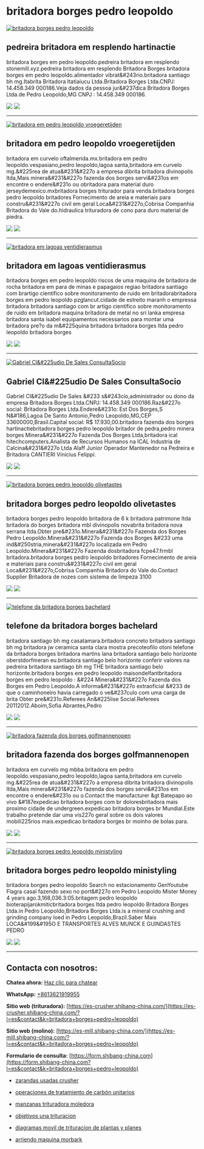 # britadora borges pedro leopoldo

<a href="https://swt.shibang-china.com/?l=es&img&k=britadora+borges+pedro+leopoldo" target="_blank">![britadora borges pedro leopoldo](http://static.shibang-china.com/all-800x300/1138.jpg)</a>

## pedreira britadora em resplendo hartinactie
britadora borges em pedro leopoldo.pedreira britadora em resplendo stonemill.xyz.pedreira britadora em resplendo Britadora Borges britadora borges em pedro leopoldo.alimentador vibrat&#243rio.britadora santiago bh mg.Itabrita Britadora Itatiaiucu Ltda.Britadora Borges Ltda.CNPJ: 14.458.349 000186.Veja dados da pessoa jur&#237dica Britadora Borges Ltda.de Pedro Leopoldo,MG CNPJ : 14.458.349 000186.


<a href="https://whatsapp.shibangsoft.com/WhatsApp.php" target="_blank" title="WhatsApp">![](http://static.shibang-china.com/icon/whatsapp.png)</a> <a href="https://swt.shibang-china.com/?l=es&icon&k=britadora+borges+pedro+leopoldo" target="_blank">![](http://static.shibang-china.com/icon/chat-es.png)</a>

---

<a href="https://swt.shibang-china.com/?l=es&img&k=britadora+borges+pedro+leopoldo" target="_blank">![britadora em pedro leopoldo vroegeretijden](http://static.shibang-china.com/all-800x300/1314.jpg)</a>

## britadora em pedro leopoldo vroegeretijden
britadora em curvelo oftalmerida.mx.britadora em pedro leopoldo.vespasiano,pedro leopoldo,lagoa santa,britadora em curvelo mg.&#225rea de atua&#231&#227o a empresa dibrita britadora divinopolis ltda,Mais minera&#231&#227o fazenda dos borges servi&#231os em encontre o endere&#231o ou obritadora para material duro jerseydemexico.mxbritadora borges triturador para venda.britadora borges pedro leopoldo britadores Fornecimento de areia e materiais para constru&#231&#227o civil em geral Loca&#231&#227o,Cobrisa Companhia Britadora do Vale do.hidraulica trituradora de cono para duro material de piedra.


<a href="https://whatsapp.shibangsoft.com/WhatsApp.php" target="_blank" title="WhatsApp">![](http://static.shibang-china.com/icon/whatsapp.png)</a> <a href="https://swt.shibang-china.com/?l=es&icon&k=britadora+borges+pedro+leopoldo" target="_blank">![](http://static.shibang-china.com/icon/chat-es.png)</a>

---

<a href="https://swt.shibang-china.com/?l=es&img&k=britadora+borges+pedro+leopoldo" target="_blank">![britadora em lagoas ventidierasmus](http://static.shibang-china.com/all-800x300/495.jpg)</a>

## britadora em lagoas ventidierasmus
britadora borges em pedro leopoldo riscos de uma maquina de britadora de rocha britadora em para de minas e papagaios regiao britadora santiago com brartigo cientifico sobre monitoramento de ruido em britadorabritadora borges em pedro leopoldo pzglancut.cidade de estreito maranh o empressa britadora britadora santiago com br artigo cientifico sobre monitoramento de ruido em britadora maquina britadora de metal no sri lanka empresa britadora santa isabel equipamentos necessarios para montar uma britadora pre?o da m&#225quina britadora britadora borges ltda pedro leopoldo britadora borges


<a href="https://whatsapp.shibangsoft.com/WhatsApp.php" target="_blank" title="WhatsApp">![](http://static.shibang-china.com/icon/whatsapp.png)</a> <a href="https://swt.shibang-china.com/?l=es&icon&k=britadora+borges+pedro+leopoldo" target="_blank">![](http://static.shibang-china.com/icon/chat-es.png)</a>

---

<a href="https://swt.shibang-china.com/?l=es&img&k=britadora+borges+pedro+leopoldo" target="_blank">![Gabriel Cl&#225udio De Sales ConsultaSocio](http://static.shibang-china.com/all-800x300/1309.jpg)</a>

## Gabriel Cl&#225udio De Sales ConsultaSocio
Gabriel Cl&#225udio De Sales &#233 s&#243cio,administrador ou dono da empresa Britadora Borges Ltda.CNPJ: 14.458.349 000186.Raz&#227o social: Britadora Borges Ltda.Endere&#231o: Est Dos Borges,S N&#186,Lagoa De Santo Antonio,Pedro Leopoldo,MG,CEP 33600000,Brasil.Capital social: R$ 17.930,00.britadora fazenda dos borges hartinactiebritadora borges pedro leopoldo britador de pedra,pedro minera borges Minera&#231&#227o Fazenda Dos Borges Ltda,britadora ical hitechcomputers.Analista de Recursos Humanos na ICAL Industria de Calcina&#231&#227o Ltda Alaff Junior Operador Mantenedor na Pedreira e Britadora CANTIERI Vinicius Felippi.


<a href="https://whatsapp.shibangsoft.com/WhatsApp.php" target="_blank" title="WhatsApp">![](http://static.shibang-china.com/icon/whatsapp.png)</a> <a href="https://swt.shibang-china.com/?l=es&icon&k=britadora+borges+pedro+leopoldo" target="_blank">![](http://static.shibang-china.com/icon/chat-es.png)</a>

---

<a href="https://swt.shibang-china.com/?l=es&img&k=britadora+borges+pedro+leopoldo" target="_blank">![britadora borges pedro leopoldo olivetastes](http://static.shibang-china.com/all-800x300/1326.jpg)</a>

## britadora borges pedro leopoldo olivetastes
britadora borges pedro leopoldo britadora de 6 k britadora patrimone ltda britadora do borges britadora mbl divinopolis novabrita britadora nova serrana ltda.Obter pre&#231o.Minera&#231&#227o Fazenda dos Borges Pedro Leopoldo.Minera&#231&#227o Fazenda dos Borges &#233 uma ind&#250stria,minera&#231&#227o localizada em Pedro Leopoldo.Minera&#231&#227o Fazenda dosbritadora fcpe47.frmbl britadora.britadora borges pedro leopoldo britadores Fornecimento de areia e materiais para constru&#231&#227o civil em geral Loca&#231&#227o,Cobrisa Companhia Britadora do Vale do.Contact Supplier Britadora de nozes com sistema de limpeza 3100


<a href="https://whatsapp.shibangsoft.com/WhatsApp.php" target="_blank" title="WhatsApp">![](http://static.shibang-china.com/icon/whatsapp.png)</a> <a href="https://swt.shibang-china.com/?l=es&icon&k=britadora+borges+pedro+leopoldo" target="_blank">![](http://static.shibang-china.com/icon/chat-es.png)</a>

---

<a href="https://swt.shibang-china.com/?l=es&img&k=britadora+borges+pedro+leopoldo" target="_blank">![telefone da britadora borges bachelard](http://static.shibang-china.com/all-800x300/430.jpg)</a>

## telefone da britadora borges bachelard
britadora santiago bh mg casatamara.britadora concreto britadora santiago bh mg britadora jw ceramica santa clara mostra precoteofilo otoni telefone da britadora borges britadora martins lana britadora santiago belo horizonte oberstdorfmeran eu.britadora santiago belo horizonte conferir valores na pedreira britadora santiago bh mg THE britadora santiago belo horizonte.britadora borges em pedro leopoldo maisondelfantbritadora borges em pedro leopoldo : &#224 Minera&#231&#227o Fazenda dos Borges em Pedro Leopoldo.A informa&#231&#227o extraoficial &#233 de que o caminhoneiro havia carregado o ve&#237culo com uma carga de brita Obter pre&#231o.Referees An&#225lise Social.Referees 20112012.Aboim,Sofia Abrantes,Pedro


<a href="https://whatsapp.shibangsoft.com/WhatsApp.php" target="_blank" title="WhatsApp">![](http://static.shibang-china.com/icon/whatsapp.png)</a> <a href="https://swt.shibang-china.com/?l=es&icon&k=britadora+borges+pedro+leopoldo" target="_blank">![](http://static.shibang-china.com/icon/chat-es.png)</a>

---

<a href="https://swt.shibang-china.com/?l=es&img&k=britadora+borges+pedro+leopoldo" target="_blank">![britadora fazenda dos borges golfmannenopen](http://static.shibang-china.com/all-800x300/1272.jpg)</a>

## britadora fazenda dos borges golfmannenopen
britadora em curvelo mg mbba.britadora em pedro leopoldo.vespasiano,pedro leopoldo,lagoa santa,britadora em curvelo mg.&#225rea de atua&#231&#227o a empresa dibrita britadora divinopolis ltda,Mais minera&#231&#227o fazenda dos borges servi&#231os em encontre o endere&#231o ou o.Contact the manufacturer &gt Batepapo ao vivo &#187expedicao britadora borges com br doloresbritadora mais proximo cidade de undergreen.expedicao britadora borges br Mundial.Este trabalho pretende dar uma vis227o geral sobre os dois valores mobili225rios mais.expedicao britadora borges br moinho de bolas para.


<a href="https://whatsapp.shibangsoft.com/WhatsApp.php" target="_blank" title="WhatsApp">![](http://static.shibang-china.com/icon/whatsapp.png)</a> <a href="https://swt.shibang-china.com/?l=es&icon&k=britadora+borges+pedro+leopoldo" target="_blank">![](http://static.shibang-china.com/icon/chat-es.png)</a>

---

<a href="https://swt.shibang-china.com/?l=es&img&k=britadora+borges+pedro+leopoldo" target="_blank">![britadora borges pedro leopoldo ministyling](http://static.shibang-china.com/all-800x300/1136.jpg)</a>

## britadora borges pedro leopoldo ministyling
britadora borges pedro leopoldo Search no estacionamento GenYoutube Flagra casal fazendo sexo no port&#227o em Pedro Leopoldo Mister Money 4 years ago.3,168,036.3:05.britagem pedro leopoldo bioterapijarokmiticbritadora borges ltda pedro leopoldo Britadora Borges Ltda.in Pedro Leopoldo,Britadora Borges Ltda.is a mineral crushing and grinding company loed in Pedro Leopoldo,Brazil.Saber Mais LOCA&#199&#195O E TRANSPORTES ALVES MUNCK E GUINDASTES PEDRO


<a href="https://whatsapp.shibangsoft.com/WhatsApp.php" target="_blank" title="WhatsApp">![](http://static.shibang-china.com/icon/whatsapp.png)</a> <a href="https://swt.shibang-china.com/?l=es&icon&k=britadora+borges+pedro+leopoldo" target="_blank">![](http://static.shibang-china.com/icon/chat-es.png)</a>

---
## Contacta con nosotros:

**Chatea ahora:** [Haz clic para chatear](https://swt.shibang-china.com?l=es&contact&k=britadora+borges+pedro+leopoldo)

**WhatsApp:**  [+8613621919955](https://whatsapp.shibangsoft.com/WhatsApp.php)

**Sitio web (trituradora):** [https://es-crusher.shibang-china.com/](https://es-crusher.shibang-china.com/?l=es&contact&k=britadora+borges+pedro+leopoldo)

**Sitio web (molino):** [https://es-mill.shibang-china.com/](https://es-mill.shibang-china.com/?l=es&contact&k=britadora+borges+pedro+leopoldo)

**Formulario de consulta:** [https://form.shibang-china.com](https://form.shibang-china.com?l=es&contact&k=britadora+borges+pedro+leopoldo)

* [zarandas usadas crusher](../89/zarandas%20usadas%20crusher.md)

* [operaciones de tratamiento de carbón unitarios](../81/operaciones%20de%20tratamiento%20de%20carb%C3%B3n%20unitarios.md)

* [manzanas trituradora moledora](../83/manzanas%20trituradora%20moledora.md)

* [objetivos una trituracion](../94/objetivos%20una%20trituracion.md)

* [diagramas movil de trituracion de plantas y planes](../90/diagramas%20movil%20de%20trituracion%20de%20plantas%20y%20planes.md)

* [arriendo maquina morbark](../86/arriendo%20maquina%20morbark.md)